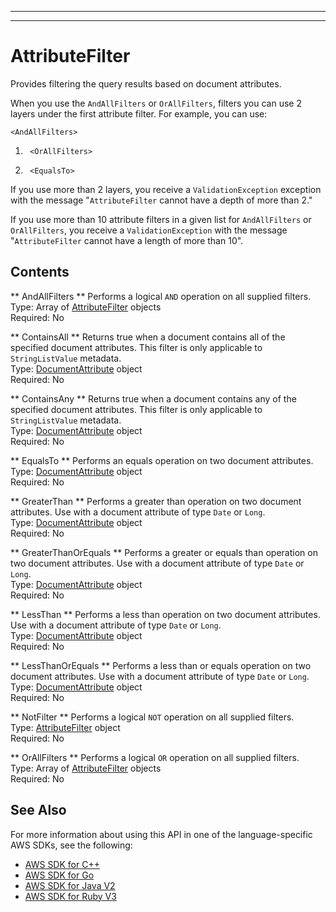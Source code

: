 --------

--------

# AttributeFilter<a name="API_AttributeFilter"></a>

Provides filtering the query results based on document attributes\.

When you use the `AndAllFilters` or `OrAllFilters`, filters you can use 2 layers under the first attribute filter\. For example, you can use:

 `<AndAllFilters>` 

1.  ` <OrAllFilters>` 

1.  ` <EqualsTo>` 

If you use more than 2 layers, you receive a `ValidationException` exception with the message "`AttributeFilter` cannot have a depth of more than 2\."

If you use more than 10 attribute filters in a given list for `AndAllFilters` or `OrAllFilters`, you receive a `ValidationException` with the message "`AttributeFilter` cannot have a length of more than 10"\.

## Contents<a name="API_AttributeFilter_Contents"></a>

 ** AndAllFilters **   <a name="Kendra-Type-AttributeFilter-AndAllFilters"></a>
Performs a logical `AND` operation on all supplied filters\.  
Type: Array of [AttributeFilter](#API_AttributeFilter) objects  
Required: No

 ** ContainsAll **   <a name="Kendra-Type-AttributeFilter-ContainsAll"></a>
Returns true when a document contains all of the specified document attributes\. This filter is only applicable to `StringListValue` metadata\.  
Type: [DocumentAttribute](API_DocumentAttribute.md) object  
Required: No

 ** ContainsAny **   <a name="Kendra-Type-AttributeFilter-ContainsAny"></a>
Returns true when a document contains any of the specified document attributes\. This filter is only applicable to `StringListValue` metadata\.  
Type: [DocumentAttribute](API_DocumentAttribute.md) object  
Required: No

 ** EqualsTo **   <a name="Kendra-Type-AttributeFilter-EqualsTo"></a>
Performs an equals operation on two document attributes\.  
Type: [DocumentAttribute](API_DocumentAttribute.md) object  
Required: No

 ** GreaterThan **   <a name="Kendra-Type-AttributeFilter-GreaterThan"></a>
Performs a greater than operation on two document attributes\. Use with a document attribute of type `Date` or `Long`\.  
Type: [DocumentAttribute](API_DocumentAttribute.md) object  
Required: No

 ** GreaterThanOrEquals **   <a name="Kendra-Type-AttributeFilter-GreaterThanOrEquals"></a>
Performs a greater or equals than operation on two document attributes\. Use with a document attribute of type `Date` or `Long`\.  
Type: [DocumentAttribute](API_DocumentAttribute.md) object  
Required: No

 ** LessThan **   <a name="Kendra-Type-AttributeFilter-LessThan"></a>
Performs a less than operation on two document attributes\. Use with a document attribute of type `Date` or `Long`\.  
Type: [DocumentAttribute](API_DocumentAttribute.md) object  
Required: No

 ** LessThanOrEquals **   <a name="Kendra-Type-AttributeFilter-LessThanOrEquals"></a>
Performs a less than or equals operation on two document attributes\. Use with a document attribute of type `Date` or `Long`\.  
Type: [DocumentAttribute](API_DocumentAttribute.md) object  
Required: No

 ** NotFilter **   <a name="Kendra-Type-AttributeFilter-NotFilter"></a>
Performs a logical `NOT` operation on all supplied filters\.  
Type: [AttributeFilter](#API_AttributeFilter) object  
Required: No

 ** OrAllFilters **   <a name="Kendra-Type-AttributeFilter-OrAllFilters"></a>
Performs a logical `OR` operation on all supplied filters\.  
Type: Array of [AttributeFilter](#API_AttributeFilter) objects  
Required: No

## See Also<a name="API_AttributeFilter_SeeAlso"></a>

For more information about using this API in one of the language\-specific AWS SDKs, see the following:
+  [AWS SDK for C\+\+](https://docs.aws.amazon.com/goto/SdkForCpp/kendra-2019-02-03/AttributeFilter) 
+  [AWS SDK for Go](https://docs.aws.amazon.com/goto/SdkForGoV1/kendra-2019-02-03/AttributeFilter) 
+  [AWS SDK for Java V2](https://docs.aws.amazon.com/goto/SdkForJavaV2/kendra-2019-02-03/AttributeFilter) 
+  [AWS SDK for Ruby V3](https://docs.aws.amazon.com/goto/SdkForRubyV3/kendra-2019-02-03/AttributeFilter) 